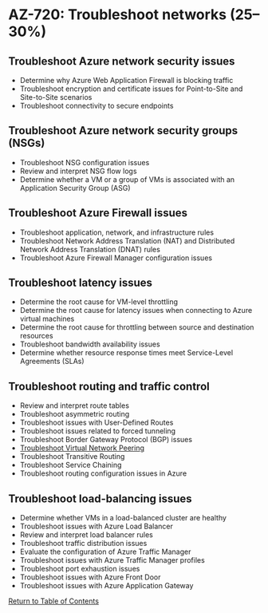 # AZ-720: Troubleshoot networks (25–30%)

## Troubleshoot Azure network security issues
* Determine why Azure Web Application Firewall is blocking traffic
* Troubleshoot encryption and certificate issues for Point-to-Site and Site-to-Site scenarios
* Troubleshoot connectivity to secure endpoints

## Troubleshoot Azure network security groups (NSGs)
* Troubleshoot NSG configuration issues
* Review and interpret NSG flow logs
* Determine whether a VM or a group of VMs is associated with an Application Security Group (ASG)

## Troubleshoot Azure Firewall issues
* Troubleshoot application, network, and infrastructure rules
* Troubleshoot Network Address Translation (NAT) and Distributed Network Address Translation (DNAT) rules
* Troubleshoot Azure Firewall Manager configuration issues

## Troubleshoot latency issues
* Determine the root cause for VM-level throttling
* Determine the root cause for latency issues when connecting to Azure virtual machines
* Determine the root cause for throttling between source and destination resources
* Troubleshoot bandwidth availability issues 
* Determine whether resource response times meet Service-Level Agreements (SLAs)

## Troubleshoot routing and traffic control
* Review and interpret route tables
* Troubleshoot asymmetric routing
* Troubleshoot issues with User-Defined Routes
* Troubleshoot issues related to forced tunneling
* Troubleshoot Border Gateway Protocol (BGP) issues
* [Troubleshoot Virtual Network Peering](https://learn.microsoft.com/en-us/azure/virtual-network/virtual-network-troubleshoot-peering-issues)
* Troubleshoot Transitive Routing
* Troubleshoot Service Chaining
* Troubleshoot routing configuration issues in Azure

## Troubleshoot load-balancing issues
* Determine whether VMs in a load-balanced cluster are healthy
* Troubleshoot issues with Azure Load Balancer
* Review and interpret load balancer rules
* Troubleshoot traffic distribution issues
* Evaluate the configuration of Azure Traffic Manager
* Troubleshoot issues with Azure Traffic Manager profiles
* Troubleshoot port exhaustion issues
* Troubleshoot issues with Azure Front Door
* Troubleshoot issues with Azure Application Gateway

[Return to Table of Contents](README.md)
